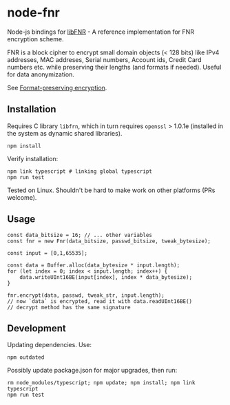 # node-fnr

Node-js bindings for [libFNR](http://cisco.github.io/libfnr/) - A reference implementation for FNR encryption scheme.

FNR is a block cipher to encrypt small domain
objects (< 128 bits) like IPv4 addresses, MAC addreses,
Serial numbers, Account ids, Credit Card numbers etc.
while preserving their lengths (and formats if needed). 
Useful for data anonymization. 

See [Format-preserving encryption](https://en.wikipedia.org/wiki/Format-preserving_encryption).

## Installation

Requires C library `libfrn`, which in turn requires `openssl` > 1.0.1e (installed in the system as dynamic shared libraries).

```
npm install
```

Verify installation:

```
npm link typescript # linking global typescript
npm run test
```

Tested on Linux. Shouldn't be hard to make work on other platforms (PRs welcome).

## Usage

```
const data_bitsize = 16; // ... other variables
const fnr = new Fnr(data_bitsize, passwd_bitsize, tweak_bytesize);

const input = [0,1,65535];

const data = Buffer.alloc(data_bytesize * input.length);
for (let index = 0; index < input.length; index++) {
	data.writeUInt16BE(input[index], index * data_bytesize);
}

fnr.encrypt(data, passwd, tweak_str, input.length);
// now `data` is encrypted, read it with data.readUInt16BE()
// decrypt method has the same signature
```

## Development

Updating dependencies. Use:

```
npm outdated
```

Possibly update package.json for major upgrades, then run:

```
rm node_modules/typescript; npm update; npm install; npm link typescript
npm run test
```
